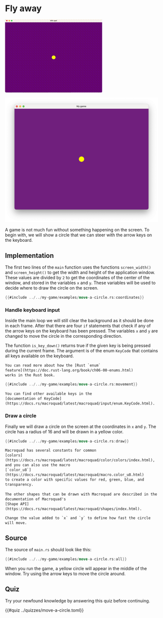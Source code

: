 # Fly away

<div class="noprint">

![Screenshot](images/screenshots-web/move-a-circle.gif#center)

</div>
<div class="onlyprint">

![Screenshot](images/screenshots-print/move-a-circle.png#center)

</div>

A game is not much fun without something happening on the screen. To begin
with, we will show a circle that we can steer with the arrow keys on the
keyboard.

## Implementation

The first two lines of the `main` function uses the functions `screen_width()`
and `screen_height()` to get the width and height of the application window.
These values are divided by `2` to get the coordinates of the center of the
window, and stored in the variables `x` and `y`. These variables will be used
to decide where to draw the circle on the screen.

```rust
{{#include ../../my-game/examples/move-a-circle.rs:coordinates}}
```

### Handle keyboard input

Inside the main loop we will still clear the background as it should be done
in each frame. After that there are four `if` statements that check if any of
the arrow keys on the keyboard has been pressed. The variables `x` and `y` are
changed to move the circle in the corresponding direction.

The function `is_key_down()` returns true if the given key is being
pressed during the current frame. The argument is of the enum `KeyCode` that
contains all keys available on the keyboard.

```admonish info
You can read more about how the [Rust `enum`
feature](https://doc.rust-lang.org/book/ch06-00-enums.html)
works in the Rust book.
```

```rust
{{#include ../../my-game/examples/move-a-circle.rs:movement}}
```

```admonish info
You can find other available keys in the 
[documentation of KeyCode](https://docs.rs/macroquad/latest/macroquad/input/enum.KeyCode.html).
```

### Draw a circle

Finally we will draw a circle on the screen at the coordinates in `x` and `y`.
The circle has a radius of 16 and will be drawn in a yellow color.

```rust
{{#include ../../my-game/examples/move-a-circle.rs:draw}}
```

```admonish info
Macroquad has several constants for common
[colors](https://docs.rs/macroquad/latest/macroquad/color/colors/index.html),
and you can also use the macro 
[`color_u8`](https://docs.rs/macroquad/latest/macroquad/macro.color_u8.html)
to create a color with specific values for red, green, blue, and transparency.

The other shapes that can be drawn with Macroquad are described in the
documentation of Macroquad's 
[Shape API](https://docs.rs/macroquad/latest/macroquad/shapes/index.html).
```

```admonish tip title="Challenge" class="challenge"
Change the value added to `x` and `y` to define how fast the circle will move.
```

<div class="no-page-break">

## Source

The source of `main.rs` should look like this:

```rust
{{#include ../../my-game/examples/move-a-circle.rs:all}}
```

When you run the game, a yellow circle will appear in the middle of the
window. Try using the arrow keys to move the circle around.
</div>

<div class="noprint">

## Quiz

Try your newfound knowledge by answering this quiz before continuing.

{{#quiz ../quizzes/move-a-circle.toml}}

</div>
